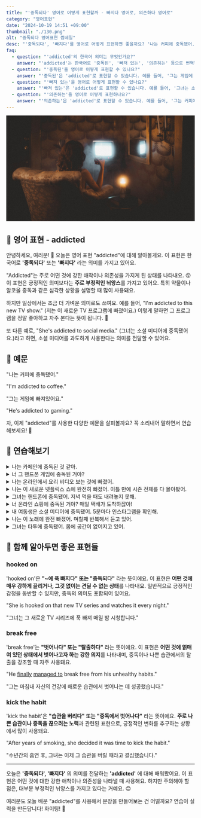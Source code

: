 ```yaml
---
title: "'중독되다' 영어로 어떻게 표현할까 - 빠지다 영어로, 의존하다 영어로"
category: "영어표현"
date: "2024-10-19 14:51 +09:00"
thumbnail: "./130.png"
alt: "중독되다 영어표현 썸네일"
desc: "'중독되다', '빠지다'를 영어로 어떻게 표현하면 좋을까요? '나는 커피에 중독됐어.', '그는 게임에 빠져있어요.' 등을 영어로 표현하는 법을 배워봅시다. 다양한 예문을 통해서 연습하고 본인의 표현으로 만들어 보세요."
faq:
  - question: "'addicted'의 한국어 의미는 무엇인가요?"
    answer: "'addicted'는 한국어로 '중독된', '빠져 있는', '의존하는' 등으로 번역될 수 있습니다. 주로 어떤 것에 지나치게 의존하거나 몰두하는 상태를 나타냅니다."
  - question: "'중독된'을 영어로 어떻게 표현할 수 있나요?"
    answer: "'중독된'은 'addicted'로 표현할 수 있습니다. 예를 들어, '그는 게임에 중독되어 있다'는 'He is addicted to gaming'으로 말할 수 있습니다."
  - question: "'빠져 있는'을 영어로 어떻게 표현할 수 있나요?"
    answer: "'빠져 있는'은 'addicted'로 표현할 수 있습니다. 예를 들어, '그녀는 소설에 빠져 있다'는 'She is addicted to novels'로 말할 수 있습니다."
  - question: "'의존하는'을 영어로 어떻게 표현하나요?"
    answer: "'의존하는'은 'addicted'로 표현할 수 있습니다. 예를 들어, '그는 커피에 의존하고 있다'는 'He is addicted to coffee'로 표현할 수 있습니다."
---
```


![TV에 중독된 듯한 여성](./130-1.jpg)

## 🌟 영어 표현 - addicted

안녕하세요, 여러분! 👋 오늘은 영어 표현 "addicted"에 대해 알아볼게요. 이 표현은 한국어로 **'중독되다'** 또는 **'빠지다'** 라는 의미를 가지고 있어요.

"Addicted"는 주로 어떤 것에 강한 애착이나 의존성을 가지게 된 상태를 나타내요. 😮 이 표현은 긍정적인 의미보다는 **주로 부정적인 뉘앙스**를 가지고 있어요. 특히 약물이나 알코올 중독과 같은 심각한 상황을 설명할 때 많이 사용돼요.

하지만 일상에서는 조금 더 가벼운 의미로도 쓰여요. 예를 들어, "I'm addicted to this new TV show." (저는 이 새로운 TV 프로그램에 빠졌어요.) 이렇게 말하면 그 프로그램을 정말 좋아하고 자주 본다는 뜻이 됩니다. 🤩

또 다른 예로, "She's addicted to social media." (그녀는 소셜 미디어에 중독됐어요.)라고 하면, 소셜 미디어를 과도하게 사용한다는 의미를 전달할 수 있어요.

<script async src="https://pagead2.googlesyndication.com/pagead/js/adsbygoogle.js?client=ca-pub-1465612013356152"
     crossorigin="anonymous"></script>
<!-- engple-horizontal-ad -->

<ins class="adsbygoogle"
     style="display:block"
     data-ad-client="ca-pub-1465612013356152"
     data-ad-slot="2106896038"
     data-ad-format="auto"
     data-full-width-responsive="true"></ins>

<script>
     (adsbygoogle = window.adsbygoogle || []).push({});
</script>

## 📖 예문

"나는 커피에 중독됐어."

"I'm addicted to coffee."

"그는 게임에 빠져있어요."

"He's addicted to gaming."

자, 이제 "addicted"를 사용한 다양한 예문을 살펴볼까요? 꼭 소리내어 말하면서 연습해보세요! 🚀

## 💬 연습해보기

<details>
<summary>나는 카페인에 중독된 것 같아.</summary>
<span>I think I'm addicted to caffeine. </span>
</details>

<details>
<summary>너 그 핸드폰 게임에 중독된 거야? </summary>
<span>Are you addicted to that game on your phone?</span>
</details>

<details>
<summary>나는 온라인에서 요리 비디오 보는 것에 빠졌어.</summary>
<span>I'm addicted to watching cooking videos online.</span>
</details>

<details>
<summary>나는 이 새로운 넷플릭스 쇼에 완전히 빠졌어. 이틀 만에 시즌 전체를 다 몰아봤어.</summary>
<span>I'm totally addicted to this new Netflix show. I <a href="/blog/in-english/071.binge-watch/">binge-watched</a> the entire season in two days.</span>
</details>

<details>
<summary>그녀는 핸드폰에 중독됐어. 저녁 먹을 때도 내려놓지 못해.</summary>
<span>She's addicted to her phone. She can't even put it down during dinner.</span>
</details>

<details>
<summary>너 온라인 쇼핑에 중독된 거야? 매일 택배가 도착하잖아!</summary>
<span>Are you addicted to online shopping? Your packages arrive every day!</span>
</details>

<details>
<summary>내 여동생은 소셜 미디어에 중독됐어. 5분마다 인스타그램을 확인해.</summary>
<span>My sister's addicted to social media. She checks Instagram like every five minutes.</span>
</details>

<details>
<summary>나는 이 노래에 완전 빠졌어. 며칠째 반복해서 듣고 있어.</summary>
<span>I'm so addicted to this song. I've had it on repeat for days.</span>
</details>

<details>
<summary>그녀는 타투에 중독됐어. 몸에 공간이 없어지고 있어.</summary>
<span>She's addicted to getting tattoos. She's running out of space on her body.</span>
</details>

## 🤝 함께 알아두면 좋은 표현들

### hooked on

'hooked on'은 **"~에 푹 빠지다" 또는 "중독되다"** 라는 뜻이에요. 이 표현은 **어떤 것에 매우 강하게 끌리거나, 그것 없이는 견딜 수 없는 상태**를 나타내요. 일반적으로 긍정적인 감정을 동반할 수 있지만, 중독의 의미도 포함되어 있어요.

"She is hooked on that new TV series and watches it every night."

"그녀는 그 새로운 TV 시리즈에 푹 빠져 매일 밤 시청합니다."

### break free

'break free'는 **"벗어나다" 또는 "탈출하다"** 라는 뜻이에요. 이 표현은 **어떤 것에 얽매여 있던 상태에서 벗어나고자 하는 강한 의지**를 나타내며, 중독이나 나쁜 습관에서의 탈출을 강조할 때 자주 사용돼요.

"He [finally](/blog/in-english/182.finally/) [managed to](/blog/in-english/175.manage-to/) break free from his unhealthy habits."

"그는 마침내 자신의 건강에 해로운 습관에서 벗어나는 데 성공했습니다."

### kick the habit

'kick the habit'은 **"습관을 버리다" 또는 "중독에서 벗어나다"** 라는 뜻이에요. **주로 나쁜 습관이나 중독을 끊으려는 노력**과 관련된 표현으로, 긍정적인 변화를 추구하는 상황에서 많이 사용돼요.

"After years of smoking, she decided it was time to kick the habit."

"수년간의 흡연 후, 그녀는 이제 그 습관을 버릴 때라고 결심했습니다."

---

오늘은 **'중독되다', '빠지다'** 의 의미를 전달하는 **'addicted'** 에 대해 배워봤어요. 이 표현은 어떤 것에 대한 강한 애착이나 의존성을 나타낼 때 사용해요. 하지만 주의해야 할 점은, 대부분 부정적인 뉘앙스를 가지고 있다는 거예요. 😊

여러분도 오늘 배운 "addicted"를 사용해서 문장을 만들어보는 건 어떨까요? 연습이 실력을 만든답니다! 화이팅! 💪
